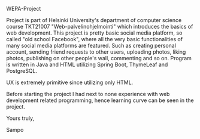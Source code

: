 WEPA-Project

Project is part of Helsinki University's department of computer science course TKT21007 "Web-palvelinohjelmointi" which introduces the basics of web development.
This project is pretty basic social media platform, so called "old school Facebook", where all the very basic functionalities of many social media platforms are featured.
Such as creating personal account, sending friend requests to other users, uploading photos, liking photos, publishing on other people's wall, commenting and so on.
Program is written in Java and HTML utilizing Spring Boot, ThymeLeaf and PostgreSQL.

UX is extremely primitive since utilizing only HTML.

Before starting the project I had next to none experience with web development related programming, hence learning curve can be seen in the project.

Yours truly,

Sampo
